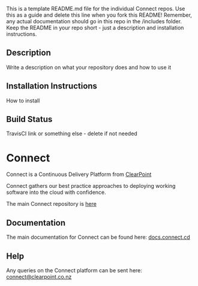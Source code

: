 This is a template README.md file for the individual Connect repos. Use this as a guide and delete this line when you fork this README! Remember, any actual documentation should go in this repo in the /includes folder. Keep the README in your repo short - just a description and installation instructions.

## Description
Write a description on what your repository does and how to use it

## Installation Instructions
How to install

## Build Status
TravisCI link or something else - delete if not needed

# Connect
Connect is a Continuous Delivery Platform from [ClearPoint](http://clearpoint.co.nz)  

Connect gathers our best practice approaches to deploying working software into the cloud with confidence.

The main Connect repository is [here](https://github.com/ClearPointNZ/connect)

## Documentation
The main documentation for Connect can be found here: [docs.connect.cd](http://docs.connect.cd)

## Help
Any queries on the Connect platform can be sent here: <connect@clearpoint.co.nz>